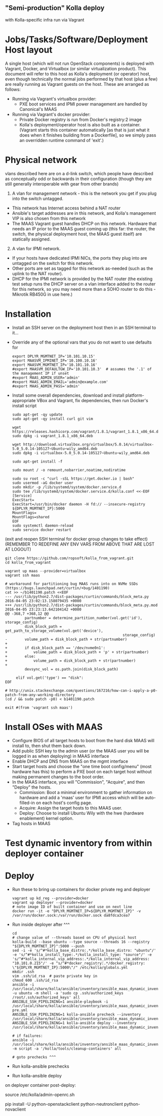 ## "Semi-production" Kolla deploy
with Kolla-specific infra run via Vagrant

# Jobs/Tasks/Software/Deployment Host layout
A single host (which will not run OpenStack components) is deployed with Vagrant, Docker, and Virtualbox (or similar virtualization product). This document will refer to this host as Kolla's deployment (or operator) host, even though technically the normal jobs performed by that host (plus a few) are really running as Vagrant guests on the host. These are arranged as follows:
 - Running via Vagrant's virtualbox provider:
     - PXE boot services and IPMI power management are handled by Canonical's MAAS
 - Running via Vagrant's docker provider:
     - Private Docker registry is run from Docker's registry:2 image
     - Kolla's deployment/operator host is also built as a container. (Vagrant starts this container automatically [as that is just what it does when it finishes building from a Dockerfile], so we simply pass an overridden runtime command of 'exit'.)



# Physical network

vlans described here are on a d-link switch, which people have described as conceptually odd or backwards in their configuration (though they are still generally interoperable with gear from other brands)

1. A vlan for management network - this is the network you get if you plug into the switch untagged.
  - This network has Internet access behind a NAT router
  - Ansible's target addresses are in this network, and Kolla's management VIP is also chosen from this network
  - The MAAS Vagrant guest handles DHCP on this network. Hardware that needs an IP prior to the MAAS guest coming up (this far: the router, the switch, the physical deployment host, the MAAS guest itself) are statically assigned.

2. A vlan for IPMI network.
  - If your hosts have dedicated IPMI NICs, the ports they plug into are untagged on the switch for this network.
  - Other ports are set as tagged for this network as-needed (such as the uplink to the NAT router).
  - DHCP for the IPMI network is provided by the NAT router (the existing test setup runs the DHCP server on a vlan interface added to the router for this network, so you may need more than a SOHO router to do this - Mikrotik RB450G in use here.)


# Installation

 - Install an SSH server on the deployment host then in an SSH terminal to it...

 - Override any of the optional vars that you do not want to use defaults for

    ```
    export DPLYR_MGMTNET_IP='10.101.10.15'
    export MAASVM_IPMINET_IP='10.100.10.16'
    export MAASVM_MGMTNET_IP='10.101.10.16'
    #export MAASVM_DEFAULTGW_IP='10.101.10.3'  # assumes the '.1' of the management IP if unset
    #export MAAS_ADMIN_USER='admin'
    #export MAAS_ADMIN_EMAIL='admin@example.com'
    #export MAAS_ADMIN_PASS='admin'
    ```

 - Install some overall dependencies, download and install platform-appropriate VBox and Vagrant, fix dependencies, then run Docker's install script

    ```
    sudo apt-get -qy update
    sudo apt-get -qy install curl git vim
    
    wget https://releases.hashicorp.com/vagrant/1.8.1/vagrant_1.8.1_x86_64.deb
    sudo dpkg -i vagrant_1.8.1_x86_64.deb
    
    wget http://download.virtualbox.org/virtualbox/5.0.14/virtualbox-5.0_5.0.14-105127~Ubuntu~wily_amd64.deb
    sudo dpkg -i virtualbox-5.0_5.0.14-105127~Ubuntu~wily_amd64.deb
    
    sudo apt-get install -f
    
    sudo mount / -o remount,nobarrier,noatime,nodiratime
    
    sudo su root -c "curl -sSL https://get.docker.io | bash"
    sudo usermod -aG docker user
    sudo mkdir -p /lib/systemd/system/docker.service.d
    sudo tee /lib/systemd/system/docker.service.d/kolla.conf <<-EOF
    [Service]
    ExecStart=
    ExecStart=/usr/bin/docker daemon -H fd:// --insecure-registry ${DPLYR_MGMTNET_IP}:5000
    MountFlags=
    MountFlags=shared
    EOF
    sudo systemctl daemon-reload
    sudo service docker restart
    ```

(exit and reopen SSH terminal for docker group changes to take effect)
(REMEMBER TO REDEFINE ANY ENV VARS FROM ABOVE THAT ARE LOST AT LOGOUT)

```
git clone https://github.com/ropsoft/kolla_from_vagrant.git
cd kolla_from_vagrant

vagrant up maas --provider=virtualbox
vagrant ssh maas

# workaround for partitioning bug MAAS runs into on NVMe SSDs (https://bugs.launchpad.net/curtin/+bug/1401190)
cat >> ~/b1401190.patch <<EOF
--- /usr/lib/python2.7/dist-packages/curtin/commands/block_meta.py      2016-04-05 23:02:13.158079435 +0000
+++ /usr/lib/python2.7/dist-packages/curtin/commands/block_meta.py.mod  2016-04-05 23:23:13.642104142 +0000
@@ -368,7 +368,12 @@
         partnumber = determine_partition_number(vol.get('id'), storage_config)
         disk_block_path = get_path_to_storage_volume(vol.get('device'),
                                                      storage_config)
-        volume_path = disk_block_path + str(partnumber)
+
+        if disk_block_path == '/dev/nvme0n1':
+            volume_path = disk_block_path + 'p' + str(partnumber)
+        else:
+            volume_path = disk_block_path + str(partnumber)
+
         devsync_vol = os.path.join(disk_block_path)

     elif vol.get('type') == "disk":
EOF

# http://unix.stackexchange.com/questions/167216/how-can-i-apply-a-p0-patch-from-any-working-directory
(cd / && sudo patch -p0) < b1401190.patch

exit #(from 'vagrant ssh maas')
```

# Install OSes with MAAS

 - Configure BIOS of all target hosts to boot from the hard disk MAAS will install to, then shut them back down.
 - Add public SSH key to the admin user (or the MAAS user you will be logged in as when deploying) in MAAS interface
 - Enable DHCP and DNS from MAAS on the mgmt interface
 - Start target hosts and choose the "one time boot config/menu" (most hardware has this) to perform a PXE boot on each target host without making permanent changes to the boot order.
 - In the MAAS interface, you will "Commission", "Acquire", and then "Deploy" the hosts.
   - Commission: Boot a minimal environment to gather information on hardware and add a 'maas' user for IPMI access which will be auto-filled-in on each host's config page.
   - Acquire: Assign the target hosts to this MAAS user.
   - Deploy: Choose to install Ubuntu Wily with the hwe (hardware enablement) kernel option.
 - Tag hosts in MAAS

# Test dynamic inventory from within deployer container



# Deploy
 
 - Run these to bring up containers for docker private reg and deployer
   
   ```
   vagrant up kd_reg --provider=docker
   vagrant up deployer --provider=docker
   # note image ID of built container and use on next line
   docker run -it -e "DPLYR_MGMTNET_IP=${DPLYR_MGMTNET_IP}" -v /var/run/docker.sock:/var/run/docker.sock da8fdca3cea7
   ```
   
 - Run inside deployer after ^^^
   
   ```
   cd
   # change value of --threads based on CPU of physical host
   kolla-build --base ubuntu --type source --threads 16 --registry "${DPLYR_MGMTNET_IP}":5000 --push
   sed -i -e 's/^#*kolla_base_distro:.*/kolla_base_distro: "ubuntu"/' -e 's/^#*kolla_install_type:.*/kolla_install_type: "source"/' -e 's/^#*kolla_internal_vip_address:.*/kolla_internal_vip_address: "10.101.0.215"/' -e "s/^#*docker_registry:.*/docker_registry: \"${DPLYR_MGMTNET_IP}:5000\"/" /etc/kolla/globals.yml
   mkdir .ssh
   vim .ssh/id_rsa  # paste private key in
   chmod 600 .ssh/id_rsa
   ansible -i /usr/local/share/kolla/ansible/inventory/ansible_maas_dynamic_inventory.py -u ubuntu -m shell -a 'sudo cp .ssh/authorized_keys /root/.ssh/authorized_keys' all
   ANSIBLE_SSH_PIPELINING=1 ansible-playbook -i /usr/local/share/kolla/ansible/inventory/ansible_maas_dynamic_inventory.py pre.yml
   ANSIBLE_SSH_PIPELINING=1 kolla-ansible precheck --inventory /usr/local/share/kolla/ansible/inventory/ansible_maas_dynamic_inventory.py
   ANSIBLE_SSH_PIPELINING=1 kolla-ansible deploy --inventory /usr/local/share/kolla/ansible/inventory/ansible_maas_dynamic_inventory.py
   
   # if failures:
   ansible -i /usr/local/share/kolla/ansible/inventory/ansible_maas_dynamic_inventory.py -m script -a '/kolla/tools/cleanup-containers' all
   
   # goto prechecks ^^^
   
   ```


 - Run kolla-ansible prechecks
 - Run kolla-ansible deploy
 
on deployer container post-deploy:

source /etc/kolla/admin-openrc.sh

pip install -U python-openstackclient python-neutronclient python-novaclient

